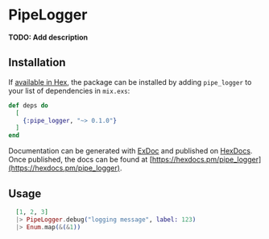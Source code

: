 # PipeLogger

**TODO: Add description**

## Installation

If [available in Hex](https://hex.pm/docs/publish), the package can be installed
by adding `pipe_logger` to your list of dependencies in `mix.exs`:

```elixir
def deps do
  [
    {:pipe_logger, "~> 0.1.0"}
  ]
end
```

Documentation can be generated with [ExDoc](https://github.com/elixir-lang/ex_doc)
and published on [HexDocs](https://hexdocs.pm). Once published, the docs can
be found at [https://hexdocs.pm/pipe_logger](https://hexdocs.pm/pipe_logger).

## Usage

```elixir
  [1, 2, 3]
  |> PipeLogger.debug("logging message", label: 123)
  |> Enum.map(&(&1))
  
```
